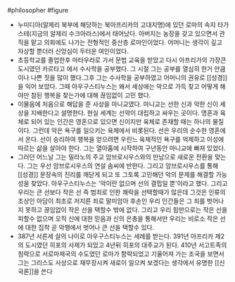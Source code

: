 #philosopher #figure
- 누미디아(알제리 북부에 해당하는 북아프리카의 고대지명)에 있던 로마의 속지 타가스테(지금의 알제리 수크아라스)에서 태어났다. 아버지는 농장을 갖고 있으면서 관직을 맡고 의회에도 나가는 전형적인 중산층 로마인이었다. 어머니는 생각이 깊고 자상할 뿐더러 신앙심이 두터운 여인이었다.
- 초등학교를 졸업한후 마타우라로 가서 문법 교육을 받았고 다시 아프리가의 가장큰 도시였던 카르타고 에서 수사학을 공부했다. 그 시절 그는 공부를 열심히 한거 만큼이나 나쁜 짓을 많이 했다.그후 그는 수사학을 공부하였고 어머니의 권유로 [[성경]]을 익어 보았다. 그때 아우구스티누스는 왜서 세상에는 악으로 가득 찾고 어떻게 해야만 참된 행복을 찾는가에 대해 끊임없이 고민 했다.
- 이물음에 처음으로 해답을 준 사상을 마니교였다. 마니교는 선한 신과 악한 신이 세상을 지배한다고 설명한다. 현실 세계는 선악이 대립하고 싸우는 곳이다. 영혼과 육체로 되어 있는 인간은 영혼으로 있으면 신이지만 육체로 존재할 때는 하나의 물질이다. 그런데 악은 욕구를 일으키는 육체에서 비롯된다. 선은 우리의 순수한 영혼에서 온다. 선이 승리하여 행복을 얻으려면 우린느 육체적인 욕구를 억제하고 이성에 따르는 삶을 살아야 한다. 그는 열아홉에 시작하여 구년동안 마니교에 빠져 있었다.
- 그러던 어느날 그는 밀라노의 주교 암브로시우스와의 만남으로 새로운 전환을 맞는다. 그는 우선 암브로시우스의 연설 솜씨에 반한다. 그리고 암브로시우스를 통해 [[성경]] 문장속의 진리를 깨닫게 되고 또 그토록 고민해던 악의 문제를 해결할 가능성을 찾았다. 아우구스티누스는 '악이란 없으며 선의 결핍일 뿐'이라고 했다. 그리고 우리는 큰 선보다 작은 선 즉 범죄로 인한 쾌락을 선택할때가 많은데 그것은 인류의 조상인 아담이 최초로 저지른 죄로 말미암아 후손인 우리 인간들은 그 죄를 벗어나지 못하고 끊임없이 작은 선을 택할수 밖에 없다. 그리고 우리 힘만으로는 작은 선을 피할수 없으며 오직 신에 대한 믿음과 신의 은총을 통해서만 우리는 비로소 작은 선에 대한 집착 곧 악행에서 벗어나 큰 선을 택할수 있다.
- 387년 서른세 살의 나이로 아우구스티누스는 세례를 받는다. 391년 아프리카 제2의 도시였던 히포의 사제가 되었고 4년뒤 히포의 대주교가 된다. 410년 서고트족의 침략으로 서로마제국의 수도였던 로마가 함락되었고 기울어져 가는 조국을 보면서 그는 그리스도 사상으로 재무장시켜 새로이 일으켜 보겠다는 생각에서 유명한 [[신국론]]을 쓴다
